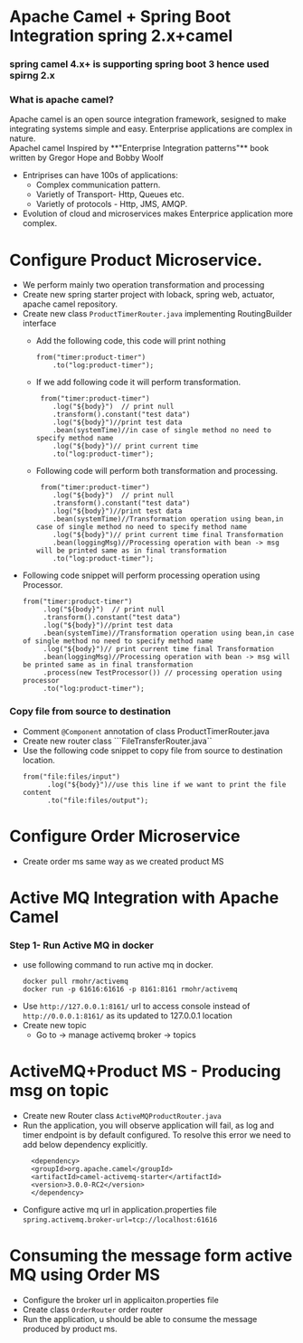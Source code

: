 # Apache Camel + Spring Boot Integration spring 2.x+camel
### spring camel 4.x+ is supporting spring boot 3 hence used spirng 2.x
### What is apache camel?
<p>
  Apache camel is an open source integration framework, sesigned to make integrating systems simple and easy.
  Enterprise applications are complex in nature.<br/>
  Apachel camel Inspired by **"Enterprise Integration patterns"** book written by Gregor Hope and Bobby Woolf
</p>

- Entriprises can have 100s of applications:
  - Complex communication pattern.
  - Varietly of Transport- Http, Queues etc.
  - Varietly of protocols - Http, JMS, AMQP.
- Evolution of cloud and microservices makes Enterprice application more complex.

# Configure Product Microservice.
- We perform mainly two operation transformation and processing
- Create new spring starter project with loback, spring web, actuator, apache camel repository.
- Create new class ```ProductTimerRouter.java``` implementing RoutingBuilder interface
  - Add the following code, this code will print nothing 
    ```
    from("timer:product-timer")
		.to("log:product-timer");
    ```
  - If we add following code it will perform transformation.
    ```
     from("timer:product-timer")
		.log("${body}")  // print null
		.transform().constant("test data")
		.log("${body}")//print test data
		.bean(systemTime)//in case of single method no need to specify method name
		.log("${body}")// print current time
		.to("log:product-timer");
    ```
  - Following code will perform both transformation and processing.
  
    ```
     from("timer:product-timer")
		.log("${body}")  // print null
		.transform().constant("test data")
		.log("${body}")//print test data
		.bean(systemTime)//Transformation operation using bean,in case of single method no need to specify method name
		.log("${body}")// print current time final Transformation
		.bean(loggingMsg)//Processing operation with bean -> msg will be printed same as in final transformation
		.to("log:product-timer");
    ```
 - Following code snippet will perform processing operation using Processor.
   ```
   from("timer:product-timer")
		.log("${body}")  // print null
		.transform().constant("test data")
		.log("${body}")//print test data
		.bean(systemTime)//Transformation operation using bean,in case of single method no need to specify method name
		.log("${body}")// print current time final Transformation
		.bean(loggingMsg)//Processing operation with bean -> msg will be printed same as in final transformation
		.process(new TestProcessor()) // processing operation using processor
		.to("log:product-timer");
   ```
### Copy file from source to destination
- Comment ```@Component``` annotation of class ProductTimerRouter.java
- Create new router class ```FileTransferRouter.java``
- Use the following code snippet to copy file from source to destination location.
  ```
  from("file:files/input")
		.log("${body}")//use this line if we want to print the file content
		.to("file:files/output");
  ```

# Configure Order Microservice
- Create order ms same way as we created product MS

# Active MQ Integration with Apache Camel
### Step 1- Run Active MQ in docker
- use following command to run active mq in docker.
  ```
  docker pull rmohr/activemq
  docker run -p 61616:61616 -p 8161:8161 rmohr/activemq
  ```
- Use ```http://127.0.0.1:8161/``` url to access console instead of ```http://0.0.0.1:8161/``` as its updated to 127.0.0.1 location
- Create new topic
  - Go to  -> manage activemq broker -> topics
 
# ActiveMQ+Product MS - Producing msg on topic
- Create new Router class ```ActiveMQProductRouter.java```
- Run the application, you will observe application will fail, as log and timer endpoint is by default configured. To resolve this error we need to add below dependency explicitly.
  ```
	<dependency>
	<groupId>org.apache.camel</groupId>
	<artifactId>camel-activemq-starter</artifactId>
	<version>3.0.0-RC2</version>
	</dependency>
  ```
- Configure active mq url in application.properties file ```spring.activemq.broker-url=tcp://localhost:61616```

# Consuming the message form active MQ using Order MS
- Configure the broker url in applicaiton.properties file
- Create class ```OrderRouter``` order router
- Run the application, u should be able to consume the message produced by product ms.

